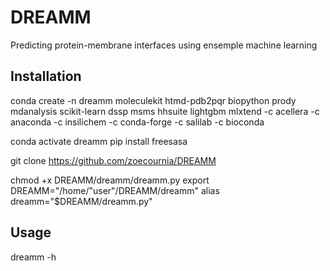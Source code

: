 # DREAMM
Predicting protein-membrane interfaces using ensemple machine learning


## Installation
conda create -n dreamm moleculekit htmd-pdb2pqr biopython prody mdanalysis scikit-learn dssp msms hhsuite lightgbm mlxtend -c acellera -c anaconda -c insilichem -c conda-forge -c salilab -c bioconda

conda activate dreamm
pip install freesasa

git clone https://github.com/zoecournia/DREAMM

chmod +x DREAMM/dreamm/dreamm.py
export DREAMM="/home/"user"/DREAMM/dreamm"
alias dreamm="$DREAMM/dreamm.py"


## Usage
dreamm -h
